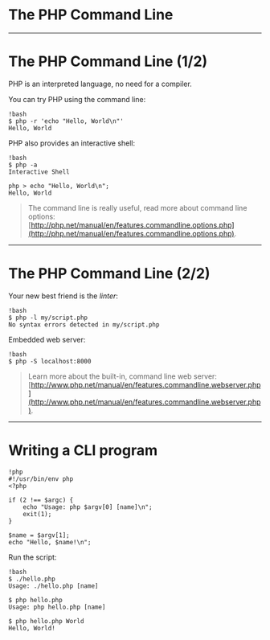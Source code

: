 # The PHP Command Line

---

# The PHP Command Line (1/2)

PHP is an interpreted language, no need for a compiler.

You can try PHP using the command line:

    !bash
    $ php -r 'echo "Hello, World\n"'
    Hello, World


PHP also provides an interactive shell:

    !bash
    $ php -a
    Interactive Shell

    php > echo "Hello, World\n";
    Hello, World

> The command line is really useful, read more about command line options:
[http://php.net/manual/en/features.commandline.options.php](http://php.net/manual/en/features.commandline.options.php).

---

# The PHP Command Line (2/2)

Your new best friend is the _linter_:

    !bash
    $ php -l my/script.php
    No syntax errors detected in my/script.php

Embedded web server:

    !bash
    $ php -S localhost:8000

> Learn more about the built-in, command line web server:
[http://www.php.net/manual/en/features.commandline.webserver.php](http://www.php.net/manual/en/features.commandline.webserver.php).

---

# Writing a CLI program

    !php
    #!/usr/bin/env php
    <?php

    if (2 !== $argc) {
        echo "Usage: php $argv[0] [name]\n";
        exit(1);
    }

    $name = $argv[1];
    echo "Hello, $name!\n";

Run the script:

    !bash
    $ ./hello.php
    Usage: ./hello.php [name]

    $ php hello.php
    Usage: php hello.php [name]

    $ php hello.php World
    Hello, World!
